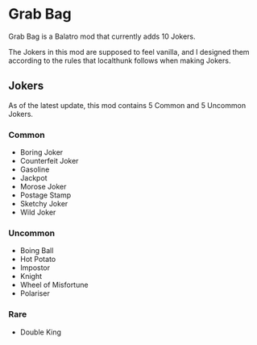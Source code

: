 # Grab Bag
Grab Bag is a Balatro mod that currently adds 10 Jokers.

The Jokers in this mod are supposed to feel vanilla, and I designed them according to the rules that localthunk follows when making Jokers. 

## Jokers
As of the latest update, this mod contains 5 Common and 5 Uncommon Jokers.
### Common
- Boring Joker
- Counterfeit Joker
- Gasoline
- Jackpot
- Morose Joker
- Postage Stamp
- Sketchy Joker
- Wild Joker
### Uncommon
- Boing Ball
- Hot Potato
- Impostor
- Knight
- Wheel of Misfortune
- Polariser
### Rare
- Double King
